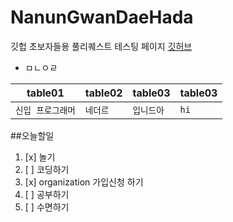 # NanunGwanDaeHada
깃헙 초보자들용 풀리퀘스트 테스팅 페이지
<a href="https://github.com/organization/NanunGwanDaeHada">깃허브</a>
* ㅁㄴㅇㄹ

| table01 | table02 | table03 |table03 |
| :----: | ------- | ----------|----------|
|```신입 프로그래머``` | ```네더르``` | ```입니드아```| ```hi```| 


##오늘할일
1. [x] 놀기
2. [ ] 코딩하기
3. [x] organization 가입신청 하기
4. [ ] 공부하기
5. [ ] 수면하기
